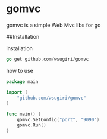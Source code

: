 # gomvc
  gomvc is a simple Web Mvc libs for go

##Installation

installation
```go
go get github.com/wsugiri/gomvc
```

how to use
```go
package main

import (
	"github.com/wsugiri/gomvc"
)

func main() {
	gomvc.SetConfig("port", "9090")
	gomvc.Run()
}
```


